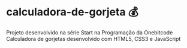 # calculadora-de-gorjeta 💰
Projeto desenvolvido na série Start na Programação da Onebitcode<br>
Calculadora de gorjetas desenvolvido com HTML5, CSS3 e JavaScript
